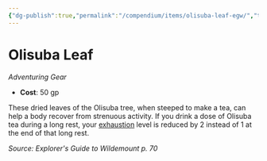 ```yaml
---
{"dg-publish":true,"permalink":"/compendium/items/olisuba-leaf-egw/","tags":["compendium/src/5e/egw","item/gear"]}
---
```


# Olisuba Leaf
*Adventuring Gear*  

- **Cost**: 50 gp

These dried leaves of the Olisuba tree, when steeped to make a tea, can help a body recover from strenuous activity. If you drink a dose of Olisuba tea during a long rest, your [exhaustion](rules/conditions.md#exhaustion) level is reduced by 2 instead of 1 at the end of that long rest.

*Source: Explorer's Guide to Wildemount p. 70*